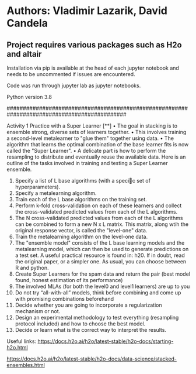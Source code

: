 # Authors: Vladimir Lazarik, David Candela

## Project requires various packages such as H2o and altair
Installation via pip is available at the head of each jupyter notebook and needs to be uncommented if issues are encountered.

Code was run through jupyter lab as jupyter notebooks.

Python version 3.8


#############################################################################################

Activity 1 Practice with a Super Learner [**]
• The goal in stacking is to ensemble strong, diverse sets of learners together.
• This involves training a second-level metalearner to "glue them" together using data.
• The algorithm that learns the optimal combination of the base learner fits is now called
the "Super Learner".
• A delicate part is how to perform the resampling to distribute and eventually reuse the
available data.
Here is an outline of the tasks involved in training and testing a Super Learner ensemble.
1. Specify a list of L base algorithms (with a specic set of hyperparameters).
2. Specify a metalearning algorithm.
3. Train each of the L base algorithms on the training set.
4. Perform k-fold cross-validation on each of these learners and collect the cross-validated
predicted values from each of the L algorithms.
5. The N cross-validated predicted values from each of the L algorithms can be combined
to form a new N x L matrix. This matrix, along wtih the original response vector, is
called the "level-one" data.
6. Train the metalearning algorithm on the level-one data.
7. The "ensemble model" consists of the L base learning models and the metalearning
model, which can then be used to generate predictions on a test set.
A useful practical resource is found in: h20. If in doubt, read the original paper, or a simpler
one. As usual, you can choose between R and python.
1. Create Super Learners for the spam data and return the pair (best model found, honest
estimation of its performance)
2. The involved MLAs (for both the level0 and level1 learners) are up to you
3. Do not try “all-with-all” models, think before combining and come up with promising
combinations beforehand
4. Decide whether you are going to incorporate a regularization mechanism or not.
5. Design an experimental methodology to test everything (resampling protocol included)
and how to choose the best model.
6. Decide or learn what is the correct way to interpret the results.


Useful links:
https://docs.h2o.ai/h2o/latest-stable/h2o-docs/starting-h2o.html

https://docs.h2o.ai/h2o/latest-stable/h2o-docs/data-science/stacked-ensembles.html
